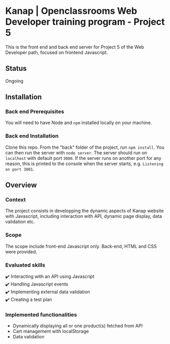 # Kanap | Openclassrooms Web Developer training program - Project 5

This is the front end and back end server for Project 5 of the Web Developer path, focused on frontend Javascript.

## Status

Ongoing

## Installation
### Back end Prerequisites ###

You will need to have Node and `npm` installed locally on your machine.

### Back end Installation ###

Clone this repo. From the "back" folder of the project, run `npm install`. You 
can then run the server with `node server`. 
The server should run on `localhost` with default port `3000`. If the
server runs on another port for any reason, this is printed to the
console when the server starts, e.g. `Listening on port 3001`.

## Overview
### Context

The project consists in developping the dynamic aspects of Kanap website with Javascript, including interaction with API, dynamic page display, data validation etc.

### Scope

The scope include front-end Javascript only. Back-end, HTML and CSS were provided.

### Evaluated skills
:heavy_check_mark:  Interacting with an API using Javascript  
:heavy_check_mark:  Handling Javascript events  
:heavy_check_mark:  Implementing external data validation  
:heavy_check_mark:  Creating a test plan  

### Implemented functionalities

- Dynamically displaying all or one product(s) fetched from API
- Cart management with localStorage
- Data validation
